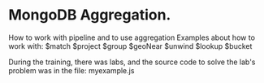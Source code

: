 # MongoDB Aggregation.

How to work with pipeline and to use aggregation
Examples about how to work with:
$match
$project
$group
$geoNear
$unwind
$lookup
$bucket

During the training, there was labs, and the source code to solve the lab's problem was in the file:
myexample.js

